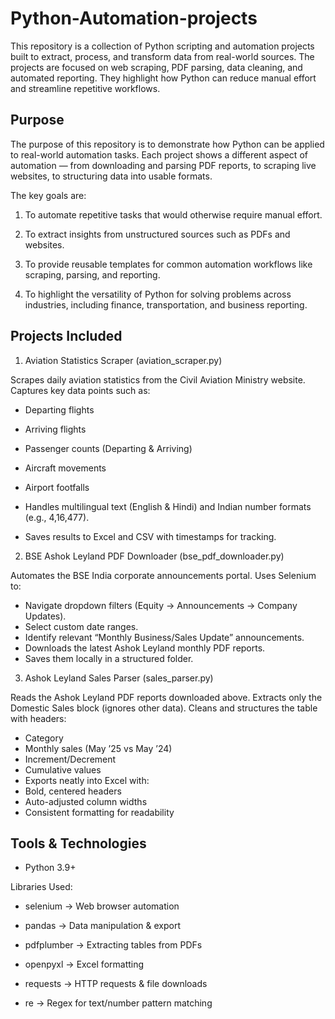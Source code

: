 # Python-Automation-projects
This repository is a collection of Python scripting and automation projects built to extract, process, and transform data from real-world sources. The projects are focused on web scraping, PDF parsing, data cleaning, and automated reporting. They highlight how Python can reduce manual effort and streamline repetitive workflows.

## Purpose 
The purpose of this repository is to demonstrate how Python can be applied to real-world automation tasks. Each project shows a different aspect of automation — from downloading and parsing PDF reports, to scraping live websites, to structuring data into usable formats.

The key goals are:

1. To automate repetitive tasks that would otherwise require manual effort.

2. To extract insights from unstructured sources such as PDFs and websites.

3. To provide reusable templates for common automation workflows like scraping, parsing, and reporting.

4. To highlight the versatility of Python for solving problems across industries, including finance, transportation, and business reporting.

## Projects Included
1. Aviation Statistics Scraper (aviation_scraper.py)

Scrapes daily aviation statistics from the Civil Aviation Ministry website. Captures key data points such as:

* Departing flights

* Arriving flights

* Passenger counts (Departing & Arriving)

* Aircraft movements

* Airport footfalls

* Handles multilingual text (English & Hindi) and Indian number formats (e.g., 4,16,477).

* Saves results to Excel and CSV with timestamps for tracking.

2. BSE Ashok Leyland PDF Downloader (bse_pdf_downloader.py)

Automates the BSE India corporate announcements portal. Uses Selenium to:

* Navigate dropdown filters (Equity → Announcements → Company Updates).
* Select custom date ranges.
* Identify relevant “Monthly Business/Sales Update” announcements.
* Downloads the latest Ashok Leyland monthly PDF reports.
* Saves them locally in a structured folder.

3. Ashok Leyland Sales Parser (sales_parser.py)

Reads the Ashok Leyland PDF reports downloaded above. Extracts only the Domestic Sales block (ignores other data). Cleans and structures the table with headers:

* Category
* Monthly sales (May ’25 vs May ’24)
* Increment/Decrement
* Cumulative values
* Exports neatly into Excel with:
* Bold, centered headers
* Auto-adjusted column widths
* Consistent formatting for readability

## Tools & Technologies

* Python 3.9+

Libraries Used:

* selenium → Web browser automation

* pandas → Data manipulation & export

* pdfplumber → Extracting tables from PDFs

* openpyxl → Excel formatting

* requests → HTTP requests & file downloads

* re → Regex for text/number pattern matching
